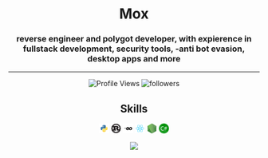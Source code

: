 <h1 align="center">Mox</h1>
<h3 align="center">reverse engineer and polygot developer, with expierence in fullstack development, security tools, -anti bot evasion, desktop apps and more</h3>


---
<p align="center">
  <img src="https://api.visitorbadge.io/api/VisitorHit?user=shelovesmox&countColorcountColor&countColor=%b4b4b4" alt="Profile Views"/>
  <img alt="followers" src="https://img.shields.io/github/followers/shelovesmox?color=b4b4b4&style=for-the-badge&logo=github&label=Follow"/>
</p>
<h2 align="center">Skills</h2>
<p align="center">
  <code><img height="20" src="https://raw.githubusercontent.com/github/explore/main/topics/python/python.png"></code>
  <code><img height="20" src="https://raw.githubusercontent.com/github/explore/main/topics/rust/rust.png"></code>
  <code><img height="20" src="https://raw.githubusercontent.com/github/explore/main/topics/go/go.png"></code>
  <code><img height="20" src="https://raw.githubusercontent.com/github/explore/80688e429a7d4ef2fca1e82350fe8e3517d3494d/topics/react/react.png"></code>
  <code><img height="20" src="https://raw.githubusercontent.com/github/explore/main/topics/nodejs/nodejs.png"></code>
  <code><img height="20" src="https://raw.githubusercontent.com/github/explore/main/topics/csharp/csharp.png"></code>
</p>

<p align="center">
  <img src="https://github-readme-stats.vercel.app/api/?username=shelovesmox&title_color=b4b4b4&text_color=b4b4b4&show_icons=true&bg_color=00000000&hide_border=true&icon_color=b4b4b4&hide_title=true&count_private=true" />
</p>
